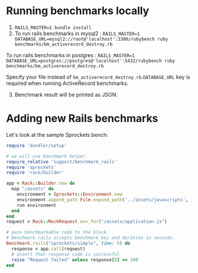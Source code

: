 # Running benchmarks locally

1. `RAILS_MASTER=1 bundle install`
2. To run rails benchmarks in mysql2 : `RAILS_MASTER=1 DATABASE_URL=mysql2://root@'localhost':3306/rubybench ruby benchmarks/bm_activerecord_destroy.rb`

  To run rails benchmarks in postgres : `RAILS_MASTER=1 DATABASE_URL=postgres://postgres@'localhost':5432/rubybench ruby benchmarks/bm_activerecord_destroy.rb`

  Specify your file instead of `bm_activerecord_destroy.rb`.`DATABASE_URL` key is required when running ActiveRecord benchmarks.

3. Benchmark result will be printed as JSON.

# Adding new Rails benchmarks

Let's look at the sample Sprockets bench:

```ruby
require 'bundler/setup'

# we will use benchmark helper
require_relative 'support/benchmark_rails'
require 'sprockets'
require 'rack/builder'

app = Rack::Builder.new do
  map "/assets" do
    environment = Sprockets::Environment.new
    environment.append_path File.expand_path('../assets/javascripts', __FILE__)
    run environment
  end
end
request = Rack::MockRequest.env_for("/assets/application.js")

# pass benchmarkable code to the block.
# Benchmark.rails accepts benchmark key and duration in seconds.
Benchmark.rails("sprockets/simple", time: 5) do
  response = app.call(request)
  # assert that response code is successful
  raise "Request failed" unless response[0] == 200
end
```
